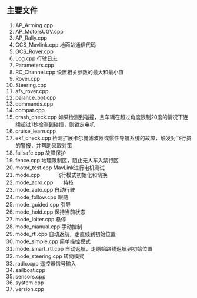 ## 主要文件
1.  AP_Arming.cpp
2.  AP_MotorsUGV.cpp
3.  AP_Rally.cpp
4.  GCS_Mavlink.cpp       地面站通信代码
5.  GCS_Rover.cpp
6.  Log.cpp               行驶日志
7.  Parameters.cpp
8.  RC_Channel.cpp        设置相关参数的最大和最小值
9.  Rover.cpp
10. Steering.cpp
11. afs_rover.cpp
12. balance_bot.cpp
13. commands.cpp
14. compat.cpp
15. crash_check.cpp       如果检测到碰撞，且车辆在超过角度限制20度的情况下连续超过1秒检测到碰撞，则锁定电机
16. cruise_learn.cpp
17. ekf_check.cpp         检测扩展卡尔曼滤波器或惯性导航系统的故障，触发对飞行员的警报，并帮助采取对策
18. failsafe.cpp          故障保护
2.  fence.cpp             地理限制区，阻止无人车入禁行区
3.  motor_test.cpp        MavLink进行电机测试
4.  mode.cpp              飞行模式初始化和切换
5.  mode_acro.cpp         特技
6.  mode_auto.cpp         自动行驶
7.  mode_follow.cpp       跟随
8.  mode_guided.cpp       引导
9.  mode_hold.cpp         保持当前状态
10. mode_loiter.cpp       悬停
11. mode_manual.cpp       手动控制
12. mode_rtl.cpp          自动返航，走直线到初始位置
13. mode_simple.cpp       简单操控模式
14. mode_smart_rtl.cpp    自动返航，走原始路线返航到初始位置
15. mode_steering.cpp     转向模式
33. radio.cpp             遥控器信号输入
34. sailboat.cpp
35. sensors.cpp
36. system.cpp
37. version.cpp
